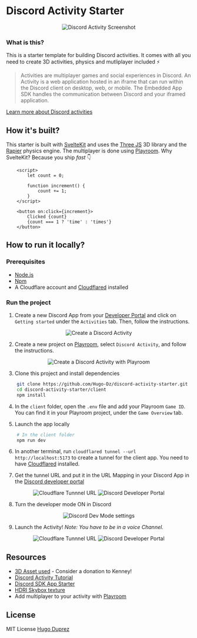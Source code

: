 # Discord Activity Starter

<p align="center">
  <img src="/assets/screenshot.png" alt="Discord Activity Screenshot" />
</p>

### What is this?

This is a starter template for building Discord activities. It comes with all you need to create 3D activities, physics and mutliplayer included ⚡️

> Activities are multiplayer games and social experiences in Discord. An Activity is a web application hosted in an iframe that can run within the Discord client on desktop, web, or mobile. The Embedded App SDK handles the communication between Discord and your iframed application.

[Learn more about Discord activities](https://discord.com/build/embedded-app-sdk)

## How it's built?

This starter is built with [SvelteKit](https://kit.svelte.dev/) and uses the [Three JS](https://threejs.org/) 3D library and the [Rapier](https://rapier.rs/) physics engine. The multiplayer is done using [Playroom](https://joinplayroom.com/).
Why SvelteKit? Because you ship _fast_ 👇

```svelte
    <script>
        let count = 0;

        function increment() {
            count += 1;
        }
    </script>

    <button on:click={increment}>
        Clicked {count}
        {count === 1 ? 'time' : 'times'}
    </button>
```

## How to run it locally?

### Prerequisites

- [Node.js](https://nodejs.org/en/)
- [Npm](https://docs.npmjs.com/getting-started)
- A Cloudflare account and [Cloudflared](https://developers.cloudflare.com/cloudflare-one/connections/connect-networks/downloads/) installed

### Run the project

1.  Create a new Discord App from your [Developer Portal](https://discord.com/developers/applications) and click on `Getting started` under the `Activities` tab. Then, follow the instructions.

<p align="center">
  <img src="/assets/createActivity.png" alt="Create a Discord Activity" />
</p>

2. Create a new project on [Playroom](https://joinplayroom.com/), select `Discord Activity`, and follow the instructions.

<p align="center">
  <img src="/assets/playroom.png" alt="Create a Discord Activity with Playroom" />
</p>

3. Clone this project and install dependencies

```bash
    git clone https://github.com/Hugo-Dz/discord-activity-starter.git
    cd discord-activity-starter/client
    npm install
```

4. In the `client` folder, open the `.env` file and add your Playroom `Game ID`. You can find it in your Playroom project, under the `Game Overview` tab.

5. Launch the app locally

```bash
    # In the client folder
    npm run dev
```

6. In another terminal, run `cloudflared tunnel --url  http://localhost:5173` to create a tunnel for the client app. You need to have [Cloudflared](https://developers.cloudflare.com/cloudflare-one/connections/connect-networks/downloads/) installed.

7. Get the tunnel URL and put it in the URL Mapping in your Discord App in the [Discord developer portal](https://discord.com/developers/applications)

<p align="center">
  <img src="/assets/tunnelUrl.png" alt="Cloudflare Tunnnel URL" />
  <img src="/assets/urlMapping.png" alt="Discord Developer Portal" />
</p>

8. Turn the developer mode ON in Discord

<p align="center">
  <img src="/assets/devMode.png" alt="Discord Dev Mode settings" />
</p>

9. Launch the Activity!
   _Note: You have to be in a voice Channel._

<p align="center">
  <img src="/assets/startActivity.png" alt="Cloudflare Tunnnel URL" />
  <img src="/assets/selectActivity.png" alt="Discord Developer Portal" />
</p>

## Resources

- [3D Asset used](https://kenney.nl/assets/castle-kit) - Consider a donation to Kenney!
- [Discord Activity Tutorial](https://discord.com/developers/docs/activities/building-an-activity#step-1-creating-a-new-app)
- [Discord SDK App Starter](https://github.com/discord/embedded-app-sdk/tree/main/examples/discord-activity-starter)
- [HDRI Skybox texture](https://www.youtube.com/watch?v=_l8B7RdtOsU)
- Add multiplayer to your activity with [Playroom](https://docs.joinplayroom.com/components/discord)

## License

MIT License [Hugo Duprez](https://www.hugoduprez.com/)
